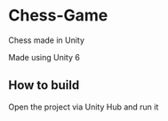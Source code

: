 # Chess-Game
Chess made in Unity

Made using Unity 6

## How to build
Open the project via Unity Hub and run it
